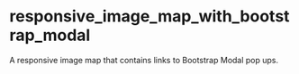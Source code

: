 responsive_image_map_with_bootstrap_modal
=========================================

A responsive image map that contains links to Bootstrap Modal pop ups.  
